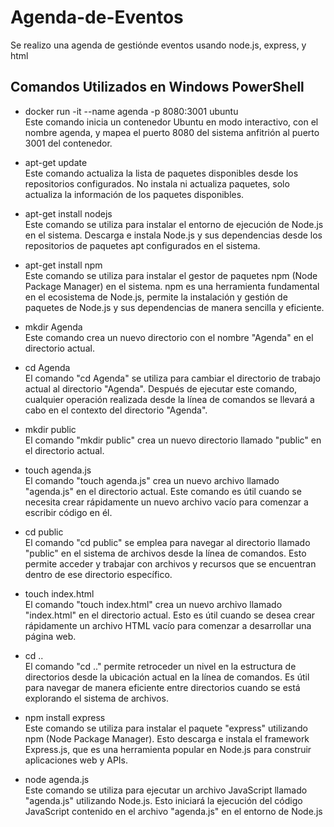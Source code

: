 # Agenda-de-Eventos

Se realizo una agenda de gestiónde eventos usando node.js, express, y html

## Comandos Utilizados en Windows PowerShell <br>

  * docker run -it --name agenda -p 8080:3001 ubuntu <br>
    Este comando inicia un contenedor Ubuntu en modo interactivo, con el nombre agenda, y mapea el puerto 8080 del sistema anfitrión al puerto 3001 del contenedor.

  * apt-get update <br>
    Este comando actualiza la lista de paquetes disponibles desde los repositorios configurados. No instala ni actualiza paquetes, solo actualiza la información de los paquetes disponibles.

  * apt-get install nodejs <br>
    Este comando se utiliza para instalar el entorno de ejecución de Node.js en el sistema. Descarga e instala Node.js y sus dependencias desde los repositorios de paquetes apt configurados en el sistema.

  * apt-get install npm <br>
    Este comando se utiliza para instalar el gestor de paquetes npm (Node Package Manager) en el sistema. npm es una herramienta fundamental en el ecosistema de Node.js, permite la instalación y gestión de paquetes de Node.js y sus dependencias de manera sencilla y eficiente.

  * mkdir Agenda <br>
    Este comando crea un nuevo directorio con el nombre "Agenda" en el directorio actual.

  * cd Agenda <br>
    El comando "cd Agenda" se utiliza para cambiar el directorio de trabajo actual al directorio "Agenda". Después de ejecutar este comando, cualquier operación realizada desde la línea de comandos se llevará a cabo en el contexto del directorio "Agenda".

  * mkdir public <br>
   El comando "mkdir public" crea un nuevo directorio llamado "public" en el directorio actual.

  * touch agenda.js <br>
   El comando "touch agenda.js" crea un nuevo archivo llamado "agenda.js" en el directorio actual. Este comando es útil cuando se necesita crear rápidamente un nuevo archivo vacío para comenzar a escribir código en él.
  
  * cd public <br>
   El comando "cd public" se emplea para navegar al directorio llamado "public" en el sistema de archivos desde la línea de comandos. Esto permite acceder y trabajar con archivos y recursos que se encuentran dentro de ese directorio específico.

  * touch index.html <br>
   El comando "touch index.html" crea un nuevo archivo llamado "index.html" en el directorio actual. Esto es útil cuando se desea crear rápidamente un archivo HTML vacío para comenzar a desarrollar una página web.

  * cd .. <br>
   El comando "cd .." permite retroceder un nivel en la estructura de directorios desde la ubicación actual en la línea de comandos. Es útil para navegar de manera eficiente entre directorios cuando se está explorando el sistema de archivos.

  * npm install express <br> 
   Este comando se utiliza para instalar el paquete "express" utilizando npm (Node Package Manager). Esto descarga e instala el framework Express.js, que es una herramienta popular en Node.js para construir aplicaciones web y APIs.
    
  * node agenda.js <br>
   Este comando se utiliza para ejecutar un archivo JavaScript llamado "agenda.js" utilizando Node.js. Esto iniciará la ejecución del código JavaScript contenido en el archivo "agenda.js" en el entorno de Node.js
